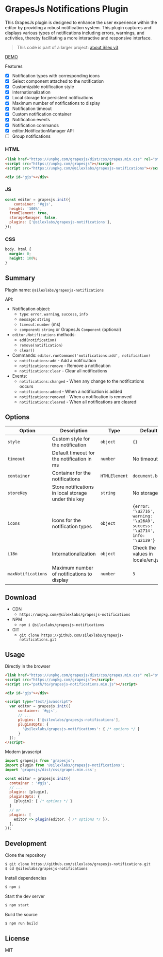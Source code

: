 # GrapesJs Notifications Plugin

This GrapesJs plugin is designed to enhance the user experience within the editor by providing a robust notification system. This plugin captures and displays various types of notifications including errors, warnings, and activities, thereby facilitating a more interactive and responsive interface.

> This code is part of a larger project: [about Silex v3](https://www.silexlabs.org/silex-v3-kickoff/)

[DEMO](https://codepen.io/lexoyo/full/mdgzKQb)

Features

* [x] Notification types with corresponding icons
* [x] Select component attached to the notification
* [x] Customizable notification style
* [x] Internationalization
* [x] Local storage for persistent notifications
* [x] Maximum number of notifications to display
* [x] Notification timeout
* [x] Custom notification container
* [x] Notification events
* [x] Notification commands
* [x] editor.NotificationManager API
* [ ] Group notifications

### HTML
```html
<link href="https://unpkg.com/grapesjs/dist/css/grapes.min.css" rel="stylesheet">
<script src="https://unpkg.com/grapesjs"></script>
<script src="https://unpkg.com/@silexlabs/grapesjs-notifications"></script>

<div id="gjs"></div>
```

### JS
```js
const editor = grapesjs.init({
	container: '#gjs',
  height: '100%',
  fromElement: true,
  storageManager: false,
  plugins: ['@silexlabs/grapesjs-notifications'],
});
```

### CSS
```css
body, html {
  margin: 0;
  height: 100%;
}
```

## Summary

Plugin name: `@silexlabs/grapesjs-notifications`

API:

* Notification object:
  * `type`: `error`, `warning`, `success`, `info`
  * `message`: `string`
  * `timeout`: `number` (ms)
  * `component`: `string` or GrapesJs `Component` (optional)
* `editor.Notifications` methods:
  * `add(notification)`
  * `remove(notification)` 
  * `clear()`
* Commands: `editor.runCommand('notifications:add', notification)`
  * `notifications:add` - Add a notification
  * `notifications:remove` - Remove a notification
  * `notifications:clear` - Clear all notifications
* Events:
  * `notifications:changed` - When any change to the notifications occurs
  * `notifications:added` - When a notification is added
  * `notifications:removed` - When a notification is removed
  * `notifications:cleared` - When all notifications are cleared

## Options

| Option | Description | Type | Default |
|-|-|-|-
| `style` | Custom style for the notification | `object` | `{}` |
| `timeout` | Default timeout for the notification in ms | `number` | No timeout |
| `container` | Container for the notifications | `HTMLElement` | `document.body` |
| `storeKey` | Store notifications in local storage under this key | `string` | No storage |
| `icons` | Icons for the notification types | `object` | `{error: '\u2716', warning: '\u26A0', success: '\u2714', info: '\u2139'}` |
| `i18n` | Internationalization | `object` | Check the values in locale/en.js |
| `maxNotifications` | Maximum number of notifications to display | `number` | `5` |

## Download

* CDN
  * `https://unpkg.com/@silexlabs/grapesjs-notifications`
* NPM
  * `npm i @silexlabs/grapesjs-notifications`
* GIT
  * `git clone https://github.com/silexlabs/grapesjs-notifications.git`



## Usage

Directly in the browser
```html
<link href="https://unpkg.com/grapesjs/dist/css/grapes.min.css" rel="stylesheet"/>
<script src="https://unpkg.com/grapesjs"></script>
<script src="path/to/grapesjs-notifications.min.js"></script>

<div id="gjs"></div>

<script type="text/javascript">
  var editor = grapesjs.init({
      container: '#gjs',
      // ...
      plugins: ['@silexlabs/grapesjs-notifications'],
      pluginsOpts: {
        '@silexlabs/grapesjs-notifications': { /* options */ }
      }
  });
</script>
```

Modern javascript
```js
import grapesjs from 'grapesjs';
import plugin from '@silexlabs/grapesjs-notifications';
import 'grapesjs/dist/css/grapes.min.css';

const editor = grapesjs.init({
  container : '#gjs',
  // ...
  plugins: [plugin],
  pluginsOpts: {
    [plugin]: { /* options */ }
  }
  // or
  plugins: [
    editor => plugin(editor, { /* options */ }),
  ],
});
```



## Development

Clone the repository

```sh
$ git clone https://github.com/silexlabs/grapesjs-notifications.git
$ cd @silexlabs/grapesjs-notifications
```

Install dependencies

```sh
$ npm i
```

Start the dev server

```sh
$ npm start
```

Build the source

```sh
$ npm run build
```



## License

MIT
